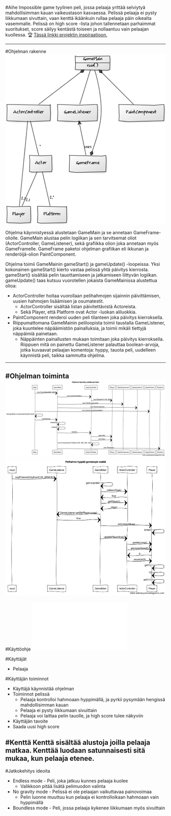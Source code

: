 #Aihe
Impossible game tyylinen peli, jossa pelaaja yrittää selviytyä mahdollisimman kauan vaikeustason kasvaessa.
Pelissä pelaaja ei pysty liikkumaan sivuttain, vaan kenttä ikäänkuin rullaa pelaaja päin oikealta vasemmalle.
Pelissä on high score -lista johon tallennetaan parhaimmat suoritukset, score säilyy kentästä toiseen 
ja nollaantuu vain pelaajan kuollessa. :trophy:
[Tässä linkki projektin inspiraatioon.](http://impossiblegame.org/the-impossible-game/)

---
#Ohjelman rakenne
![Luokkakaavio](kaaviot/luokkakaavio2.png)

Ohjelma käynnistyessä alustetaan GameMain ja se annetaan GameFrame-oliolle. GameMain alustaa pelin logiikan ja sen tarvitsemat oliot (ActorController, GameListener), sekä grafiikka olion joka annetaan myös GameFramelle. GameFrame paketoi ohjelman grafiikan eli ikkunan ja renderöijä-olion PaintComponent. 

Ohjelma toimii GameMainin gameStart() ja gameUpdate() -loopeissa. Yksi kokonainen gameStart() kierto vastaa pelissä yhtä päivitys kierrosta. gameStart() sisältää pelin tauottamiseen ja jatkamiseen liittyvän logiikan. gameUpdate() taas kutsuu vuorotellen jokaista GameMainissa alustettua olioa:
* ActorController hoitaa vuorollaan pelihahmojen sijainnin päivittämisen, uusien hahmojen lisäämisen ja osumatestit.
  * ActorController sisältää listan päivitettävistä Actoreista.
  * Sekä Player, että Platform ovat Actor -luokan aliluokkia.
* PaintComponent renderoi uuden peli tilanteen joka päivitys kierroksella. 
* Riippumattomana GameMainin peliloopista toimii taustalla GameListener, joka kuuntelee näpääimistön painalluksia, ja toimii mikäli tiettyjä näppäimiä painetaan.
  * Näppäinten painallusten mukaan toimitaan joka päivitys kierroksella. Riippuen mitä on painettu GameListener palauttaa boolean-arvoja, jotka kuvaavat pelaajan komentoja: hyppy, tauota peli, uudelleen käynnistä peli, taikka sammutta ohjelma.
---
#Ohjelman toiminta
![Ohjelman käynnistämisen sekvenssikaavio](kaaviot/sekvenssikaavio2.png)
![Pelihahmon hyppäämisen sekvenssikaavio](kaaviot/sekvenssikaavio1.png)
---
#Käyttöohje
![Käyttöohje](kayttoohje.md)

#Käyttäjät
* Pelaaja

#Käyttäjän toiminnot
* Käyttäjä käynnistää ohjelman
* Toiminnot pelissä
  * Pelaaja kontrolloi hahmoaan hyppimällä, ja pyrkii pysymään hengissä mahdollisimman kauan
  * Pelaaja ei pysty liikkumaan sivuittain
  * Pelaaja voi laittaa pelin tauolle, ja high score tulee näkyviin
* Käyttäjän tavoite
 * Saada uusi high score

#Kenttä
Kenttä sisältää alustoja joilla pelaaja matkaa. Kenttää luodaan satunnaisesti sitä mukaa, kun pelaaja etenee.
---
#Jatkokehitys ideoita
* Endless mode - Peli, joka jatkuu kunnes pelaaja kuolee
  * Valikkoon pitää lisätä pelimuodon valinta
* No gravity mode - Pelissä ei ole pelaajan vaikuttavaa painovoimaa
  * Pelin luonne muuttuu kun pelaaja ei kontrolloikaan hahmoaan vain hyppimällä
* Boundless mode - Peli, jossa pelaaja kykenee liikkumaan myös sivuittain
